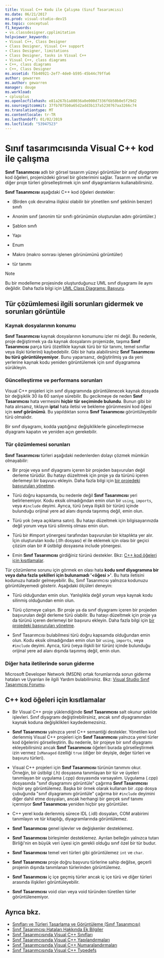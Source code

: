 ```yaml
---
title: Visual C++ Kodu ile Çalışma (Sınıf Tasarımcısı)
ms.date: 06/21/2017
ms.prod: visual-studio-dev15
ms.topic: conceptual
f1_keywords:
- vs.classdesigner.cpplimitation
helpviewer_keywords:
- Visual C++, Class Designer
- Class Designer, Visual C++ support
- Class Designer, limitations
- Class Designer, tasks in Visual C++
- Visual C++, class diagrams
- C++, class diagrams
- C++, Class Designer
ms.assetid: f5b40921-2ef7-4de0-b595-45b44c79ffa6
author: gewarren
ms.author: gewarren
manager: douge
ms.workload:
- cplusplus
ms.openlocfilehash: e81a267b1a80036a0e000d7336f6b50b0e5f29d2
ms.sourcegitcommit: 37fb7075b0a65d2add3b137a5230767aa3266c74
ms.translationtype: MT
ms.contentlocale: tr-TR
ms.lasthandoff: 01/02/2019
ms.locfileid: "53947523"
---
```

# <a name="work-with-visual-c-code-in-class-designer"></a>Sınıf tasarımcısında Visual C++ kod ile çalışma

**Sınıf Tasarımcısı** adlı bir görsel tasarım yüzeyi görüntüler bir *sınıf diyagramı* kod öğeleri, projenizdeki görsel bir gösterimini sağlar. Tasarım ve sınıflar ve diğer proje türleri görselleştirmek için sınıf diyagramlarını kullanabilirsiniz.

**Sınıf Tasarımcısı** aşağıdaki C++ kod öğeleri destekler:

- (Birden çok devralma ilişkisi olabilir bir yönetilen sınıf şeklinin benzer) sınıfı

- Anonim sınıf (anonim tür sınıfı görünümün oluşturulan adını görüntüler.)

- Şablon sınıfı

- Yapı

- Enum

- Makro (makro sonrası işlenen görünümünü görüntüler)

- tür tanımı

> [!NOTE]
> Bu bir modelleme projesinde oluşturduğunuz UML sınıf diyagramı ile aynı değildir. Daha fazla bilgi için [UML Class Diagrams: Başvuru](../../modeling/create-uml-modeling-projects-and-diagrams.md).

## <a name="troubleshoot-type-resolution-and-display-issues"></a>Tür çözümlemesi ilgili sorunları gidermek ve sorunları görüntüle

### <a name="location-of-source-files"></a>Kaynak dosyalarının konumu

**Sınıf Tasarımcısı** kaynak dosyalarının konumunu izler mi değil. Bu nedenle, proje değiştirmek ya da kaynak dosyalarını projenizde, taşıma **Sınıf Tasarımcısı** parça türü (özellikle kaynak türü bir tür tanımı, temel sınıflar veya ilişki türlerini) kaybedebilir. Gibi bir hata alabilirsiniz **Sınıf Tasarımcısı bu türü görüntüleyemiyor**. Bunu yaparsanız, değiştirilmiş ya da yeni yerlerine kaynak kodu yeniden görüntülemek için sınıf diyagramına sürükleyin.

### <a name="update-and-performance-issues"></a>Güncelleştirme ve performans sorunları

Visual C++ projeleri için sınıf diyagramında görüntülenecek kaynak dosyada bir değişiklik 30 ila 60 saniye sürebilir. Bu gecikmeye de neden **Sınıf Tasarımcısı** hata vermesini **hiçbir tür seçiminde bulundu**. Bunun gibi bir hata alırsanız, tıklayın **iptal** hata iletisi ve bekleme görünmesini kod öğesi için **sınıf görünümü**. Bu yapıldıktan sonra **Sınıf Tasarımcısı** görüntüleyebilir türü olmalıdır.

Bir sınıf diyagramı, kodda yaptığınız değişikliklerle güncelleştirmezse diyagramı kapatın ve yeniden açın gerekebilir.

### <a name="type-resolution-issues"></a>Tür çözümlemesi sorunları

**Sınıf Tasarımcısı** türleri aşağıdaki nedenlerden dolayı çözmek mümkün olmayabilir:

- Bir proje veya sınıf diyagramı içeren bir projeden başvurulan değil derleme türüdür. Bu hatayı düzeltmek için proje ya da türünü içeren derlemeyi bir başvuru ekleyin. Daha fazla bilgi için [bir projedeki başvuruları yönetme](../managing-references-in-a-project.md).

- Türü doğru kapsamda, bu nedenle değil **Sınıf Tasarımcısı** yeri belirlenemiyor. Kodu eksik olmadığından emin olun bir `using`, `imports`, veya `#include` deyimi. Ayrıca, türü (veya ilişkili bir türün) içinde bulunduğu orijinal yere ad alanı dışında taşınmış değil, emin olun.

- Türü yok (veya açıklama satırı). Bu hatayı düzeltmek için bilgisayarınızda değil yorum veya türü silinmiş olması emin olun.

- Türü bir #import yönergesi tarafından başvurulan bir kitaplıkta yer alır. İçin oluşturulan kodu (.tlh dosyası) el ile eklemek için olası bir geçici çözüm olan bir # üstbilgi dosyasına include yönergesi.

- Emin **Sınıf Tasarımcısı** girdiğiniz türünü destekler. Bkz: [C++ kod öğeleri için kısıtlamalar](#limitations-for-c-code-elements).

Tür çözümleme sorunu için görmek en olası hata **kodu sınıf diyagramına bir veya daha fazla şekilleri için bulunamadı '\<öğesi >'**. Bu hata iletisini kodunuzu hatadır gelmeyebilir. Bu, Sınıf Tasarımcısı yalnızca kodunuzu görüntüleyemedi gösterir. Aşağıdaki ölçüleri deneyin:

- Türü olduğundan emin olun. Yanlışlıkla değil yorum veya kaynak kodu silinmiş olduğundan emin olun.

- Türü çözmeye çalışın. Bir proje ya da sınıf diyagramı içeren bir projeden başvurulan değil derleme türü olabilir. Bu hatayı düzeltmek için proje ya da türünü içeren derlemeyi bir başvuru ekleyin. Daha fazla bilgi için [bir projedeki başvuruları yönetme](../managing-references-in-a-project.md).

- Sınıf Tasarımcısı bulabilmesi türü doğru kapsamda olduğundan emin olun. Kodu eksik olmadığından emin olun bir `using`, `imports`, veya `#include` deyimi. Ayrıca, türü (veya ilişkili bir türün) içinde bulunduğu orijinal yere ad alanı dışında taşınmış değil, emin olun.

### <a name="troubleshoot-other-error-messages"></a>Diğer hata iletilerinde sorun giderme

Microsoft Developer Network (MSDN) ortak forumlarında sorun giderme hataları ve Uyarıları ile ilgili Yardım bulabilirsiniz. Bkz: [Visual Studio Sınıf Tasarımcısı Forumu](http://go.microsoft.com/fwlink/?linkid=160754).

## <a name="limitations-for-c-code-elements"></a>C++ kod öğeleri için kısıtlamalar

- Bir Visual C++ proje yüklendiğinde **Sınıf Tasarımcısı** salt okunur şekilde işlevleri. Sınıf diyagramı değiştirebilirsiniz, ancak sınıf diyagramından kaynak koduna değişiklikleri kaydedemezsiniz.

- **Sınıf Tasarımcısı** yalnızca yerel C++ semantiği destekler. Yönetilen kod derlenmiş Visual C++ projeleri için **Sınıf Tasarımcısı** yalnızca yerel türler kod öğelerini görselleştirin. Bu nedenle, bir projeye bir sınıf diyagramı ekleyebilirsiniz ancak **Sınıf Tasarımcısı** öğeleri burada görselleştirmek izin vermez `IsManaged` özelliği `true` (diğer bir deyişle, değer türleri ve başvuru türleri).

- Visual C++ projeleri için **Sınıf Tasarımcısı** türünün tanımını okur. Örneğin, bir üstbilgi (.h) dosyasına tanımlayan bir tür ve üyeleri tanımlayan bir uygulama (.cpp) dosyasında varsayalım. Uygulama (.cpp) dosyasında "sınıf diyagramını görüntüle" çağırma **Sınıf Tasarımcısı** hiçbir şey görüntülemez. Başka bir örnek olarak kullanan bir .cpp dosya çubuğunda "sınıf diyagramını görüntüle" çağırma bir `#include` deyimini diğer dahil etme dosyaları, ancak herhangi bir gerçek sınıf tanımı içermiyor **Sınıf Tasarımcısı** yeniden hiçbir şey görüntüler.

- C++ yerel koda derlenmiş sürece IDL (.idl) dosyaları, COM arabirimi tanımlayın ve tür kitaplığı, diyagramlarında görüntülemez.

- **Sınıf Tasarımcısı** genel işlevler ve değişkenler desteklemez.

- **Sınıf Tasarımcısı** birleşimler desteklemez. Ayrılan belleğin yalnızca tutarı Birliği'nin en büyük veri üyesi için gerekli olduğu sınıf özel bir tür budur.

- **Sınıf Tasarımcısı** temel veri türleri gibi görüntülemez `int` ve `char`.

- **Sınıf Tasarımcısı** proje doğru başvuru türlerine sahip değilse, geçerli projenin dışında tanımlanan türlerinden görüntülemez.

- **Sınıf Tasarımcısı** iç içe geçmiş türler ancak iç içe türü ve diğer türleri arasında ilişkileri görüntüleyebilir.

- **Sınıf Tasarımcısı** void olan veya void türünden türetilen türler görüntülenemiyor.

## <a name="see-also"></a>Ayrıca bkz.

- [Sınıfları ve Türleri Tasarlama ve Görüntüleme (Sınıf Tasarımcısı)](designing-and-viewing-classes-and-types.md)
- [Sınıf Tasarımcısı Hataları Hakkında Ek Bilgiler](additional-information-about-errors.md)
- [Sınıf Tasarımcısında Visual C++ Sınıfları](visual-cpp-classes.md)
- [Sınıf Tasarımcısında Visual C++ Yapılandırmaları](visual-cpp-structures.md)
- [Sınıf Tasarımcısında Visual C++ Numaralandırmaları](visual-cpp-enumerations.md)
- [Sınıf Tasarımcısında Visual C++ Typedefs](visual-cpp-typedefs.md)
